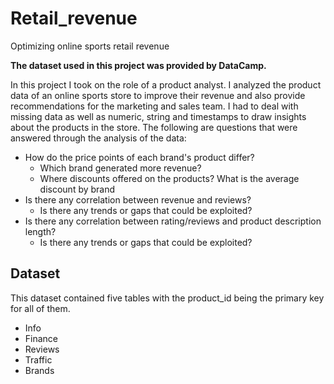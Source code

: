 # Retail_revenue
Optimizing online sports retail revenue

**The dataset used in this project was provided by DataCamp.**

In this project I took on the role of a product analyst. I analyzed the product data of an online sports store to improve their revenue and also provide recommendations for the marketing and sales team.
I had to deal with missing data as well as numeric, string and timestamps to draw insights about the products in the store. 
The following are questions that were answered through the analysis of the data:
* How do the price points of each brand's product differ?
  * Which brand generated more revenue?
  * Where discounts offered on the products? What is the average discount by brand
* Is there any correlation between revenue and reviews?
  * Is there any trends or gaps that could be exploited?
* Is there any correlation between rating/reviews and product description length?
  * Is there any trends or gaps that could be exploited?
  
## Dataset
This dataset contained five tables with the product_id being the primary key for all of them.
* Info
* Finance 
* Reviews
* Traffic
* Brands
